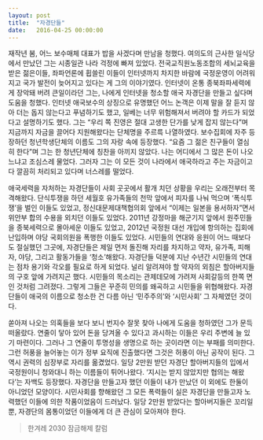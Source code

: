 ```yaml
---
layout: post
title:  "자경단들"
date:   2016-04-25 00:00:00
---
```


재작년 봄, 어느 보수매체 대표가 밥을 사겠다며 만남을 청했다. 여의도의 근사한 일식당에서 만났던 그는 시종일관 나라 걱정에 빠져 있었다. 전국교직원노동조합의 세뇌교육을 받은 젊은이들, 좌파언론에 휩쓸린 이들이 인터넷까지 차지한 바람에 국정운영이 어려워지고 국가 발전이 늦어지고 있다는 게 그의 이야기였다. 인터넷이 온통 종북좌파세력에게 장악돼 버려 큰일이라던 그는, 나에게 인터넷을 청소할 애국 자경단을 만들고 싶다며 도움을 청했다. 인터넷 애국보수의 상징으로 유명했던 어느 논객은 이제 말을 잘 듣지 않아 더는 돕지 않는다고 푸념하기도 했고, 일베는 너무 위험해져서 버려야 할 카드가 되었다고 설명하기도 했다. 그는 “우리 쪽 진영은 절대 고생한 단가를 낮게 잡지 않는다”며 지금까지 자금을 끌어다 지원해왔다는 단체명을 주르륵 나열하였다. 보수집회에 자주 등장하던 청년학생단체의 이름도 그의 자랑 속에 등장했다. “요즘 그 젊은 친구들이 열심히 한다”며 그는 한 청년단체에 칭찬을 아끼지 않았다. 나는 어디에서 그 많은 돈이 나오느냐고 조심스레 물었다. 그러자 그는 이 모든 것이 나라에서 애국하라고 주는 자금이고 다 깔끔히 처리되고 있다며 너스레를 떨었다.

애국세력을 자처하는 자경단들이 사회 곳곳에서 활개 치던 상황을 우리는 오래전부터 목격해왔다. 단식투쟁을 하던 세월호 유가족들의 천막 앞에서 피자를 나눠 먹으며 ‘폭식투쟁’을 벌인 이들도 있었고, 정신대문제대책협의회 앞에서 “이제는 일본을 용서하자”면서 위안부 합의 수용을 외치던 이들도 있었다. 2011년 강정마을 해군기지 앞에서 원주민들을 종북세력으로 몰아세운 이들도 있었고, 2012년 국정원 대선 개입에 항의하는 집회에 난입하며 야당 국회의원을 폭행한 이들도 있었다. 시민들의 연대와 응원이 어느 때보다도 절실했던 그곳에, 자경단들은 제일 먼저 돌진해 자리를 차지하고 약자, 유가족, 피해자, 야당, 그리고 활동가들을 ‘청소’해왔다. 자경단들 덕분에 지난 수년간 시민들의 연대는 점차 용기와 각오를 필요로 하게 되었다. 널리 알려져야 할 약자의 외침은 할아버지들의 구호 앞에 가려지곤 했다. 시민들의 목소리는 관제데모에 가려져 사회갈등의 한쪽 면인 것처럼 그려졌다. 그렇게 그들은 꾸준히 민의를 왜곡하고 시민들을 위협해왔다. 자경단들이 애국의 이름으로 청소한 건 다름 아닌 ‘민주주의’와 ‘시민사회’ 그 자체였던 것이다.

쏟아져 나오는 의혹들을 보다 보니 번지수 잘못 찾아 나에게 도움을 청하였던 그가 문득 떠올랐다. 연줄이 닿아 있어 돈을 당겨올 수 있다고 과시하는 이들은 우리 주변에 늘 있기 마련이다. 그러나 그 연줄이 투명성을 생명으로 하는 곳이라면 이는 부패를 의미한다. 그런 허풍을 늘어놓는 이가 정부 요직에 진출했다면 그것은 허풍이 아닌 공작이 된다. 그 역시 권력의 심장부로 자리를 옮겼었다. 일당 2만원 받던 자경단 할아버지들의 입에서 국정원이니 청와대니 하는 이름들이 튀어나왔다. ‘지시는 받지 않았지만 협의는 해왔다’는 자백도 등장했다. 자경단을 만들고자 했던 이들이 내가 만났던 이 외에도 한둘이 아니었던 모양이다. 시민사회를 향해왔던 그 모든 폭력들이 실은 자경단을 만들고자 노력했던 이들에 의한 작품이었음이 드러났다. 일당 2만원 받았다는 할아버지들은 꼬리일 뿐, 자경단의 몸통이었던 이들에게 더 큰 관심이 모아져야 한다.

> 한겨레 2030 잠금해제 칼럼
